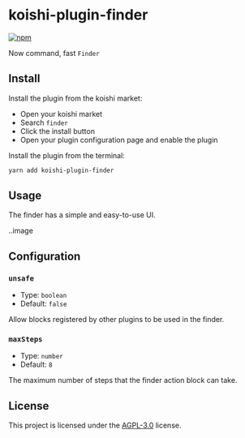 # koishi-plugin-finder

[![npm](https://img.shields.io/npm/v/koishi-plugin-finder?style=flat-square)](https://www.npmjs.com/package/koishi-plugin-finder)

Now command, fast `Finder`

## Install

Install the plugin from the koishi market:

- Open your koishi market
- Search `finder`
- Click the install button
- Open your plugin configuration page and enable the plugin

Install the plugin from the terminal:

```bash
yarn add koishi-plugin-finder
```

## Usage

The finder has a simple and easy-to-use UI.

..image

## Configuration

### `unsafe`

- Type: `boolean`
- Default: `false`

Allow blocks registered by other plugins to be used in the finder.

### `maxSteps`

- Type: `number`
- Default: `8`

The maximum number of steps that the finder action block can take.

## License

This project is licensed under the [AGPL-3.0](./LICENSE) license.
